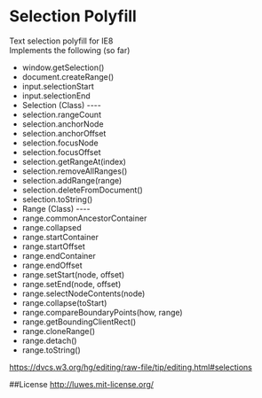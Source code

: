# Selection Polyfill

Text selection polyfill for IE8  
Implements the following (so far)

- window.getSelection()
- document.createRange()
- input.selectionStart
- input.selectionEnd
- Selection (Class) ----
- selection.rangeCount
- selection.anchorNode
- selection.anchorOffset
- selection.focusNode
- selection.focusOffset
- selection.getRangeAt(index)
- selection.removeAllRanges()
- selection.addRange(range)
- selection.deleteFromDocument()
- selection.toString()
- Range (Class) ----
- range.commonAncestorContainer
- range.collapsed
- range.startContainer
- range.startOffset
- range.endContainer
- range.endOffset
- range.setStart(node, offset)
- range.setEnd(node, offset)
- range.selectNodeContents(node)
- range.collapse(toStart)
- range.compareBoundaryPoints(how, range)
- range.getBoundingClientRect()
- range.cloneRange()
- range.detach()
- range.toString()

https://dvcs.w3.org/hg/editing/raw-file/tip/editing.html#selections

##License
http://luwes.mit-license.org/
